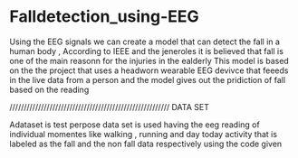 # Falldetection_using-EEG
Using the EEG signals we can create a model that can detect the fall in a human body , According to IEEE and the jeneroles it is believed that fall is one of the main reasonn for the injuries in the ealderly 
This model is based on the the project that uses a headworn wearable EEG devivce that feeeds in the live data from a person and the model gives out the pridiction of fall based on the reading 

//////////////////////////////////////////////////////// DATA SET 

Adataset is test perpose data set is used having the eeg reading of individual momentes like walking , running and day today activity that is labeled as the fall and the non fall data respectively using the code given 
